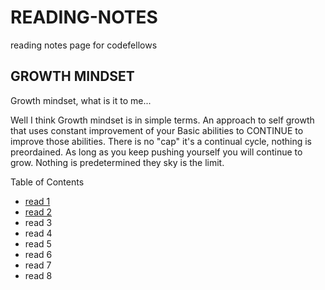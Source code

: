 # READING-NOTES
reading notes page for codefellows

## GROWTH MINDSET
Growth mindset, what is it to me...

Well I think Growth mindset is in simple terms. An approach to self growth that uses constant improvement of your Basic abilities to CONTINUE to improve those abilities. There is no "cap" it's a continual cycle, nothing is preordained. As long as you keep pushing yourself you will continue to grow. Nothing is predetermined they sky is the limit.

Table of Contents
* [read 1](markdown.md)
* [read 2](coders_comp.md)
* read 3
* read 4
* read 5
* read 6
* read 7
* read 8

